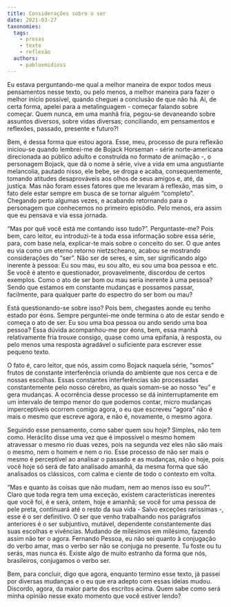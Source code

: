 ```yaml
---
title: Considerações sobre o ser
date: 2021-03-27
taxonomies:
  tags:
    - prosas
    - texto
    - reflexão
  authors:
    - pabloemidioss
---
```


Eu estava perguntando-me qual a melhor maneira de expor todos meus pensamentos nesse texto, ou pelo menos, a melhor maneira para fazer o melhor início possível, quando cheguei a conclusão de que não há. Aí, de certa forma, apelei para a metalinguagem - começar falando sobre começar. Quem nunca, em uma manhã fria, pegou-se devaneando sobre assuntos diversos, sobre vidas diversas; conciliando, em pensamentos e reflexões, passado, presente e futuro?!


Bem, é dessa forma que estou agora. Esse, meu, processo de pura reflexão iniciou-se quando lembrei-me de Bojack Horseman - série norte-americana direcionada ao público adulto e construída no formato de animação -, o personagem Bojack, que dá o nome à série, vive a vida em uma angustiante melancolia, pautado nisso, ele bebe, se droga e acaba, consequentemente, tomando atitudes desaprováveis aos olhos de seus amigos e, até, da justiça. Mas não foram esses fatores que me levaram à reflexão, mas sim, o fato dele estar sempre em busca de se tornar alguém “completo”. Chegando perto algumas vezes, e acabando retornando para o personagem que conhecemos no primeiro episódio. Pelo menos, era assim que eu pensava e via essa jornada.

“Mas por quê você está me contando isso tudo?”. Perguntaste-me? Pois bem, caro leitor, eu introduzi-te à toda essa informação sobre essa série, para, com base nela, explicar-te mais sobre o conceito do ser. O que antes eu via como um eterno retorno nietzscheano, acabou se mostrando considerações do “ser”. Não ser de seres, e sim, ser significando algo inerente à pessoa: Eu sou mau, eu sou alto, eu sou uma boa pessoa e etc. Se você é atento e questionador, provavelmente, discordou de certos exemplos. Como o ato de ser bom ou mau seria inerente à uma pessoa? Sendo que estamos em constante mudanças e possamos passar, facilmente, para qualquer parte do espectro do ser bom ou mau?

Está questionando-se sobre isso? Pois bem, chegastes aonde eu tenho estado por éons. Sempre perguntei-me onde termina o ato de estar sendo e começa o ato de ser. Eu sou uma boa pessoa ou ando sendo uma boa pessoa? Essa dúvida acompanhou-me por éons, bem, essa manhã relativamente fria trouxe consigo, quase como uma epifania, à resposta, ou pelo menos uma resposta agradável o suficiente para escrever esse pequeno texto.


O fato é, caro leitor, que nós, assim como Bojack naquela série, “somos” frutos de constante interferência oriunda do ambiente que nos cerca e de nossas escolhas. Essas constantes interferências são processadas constantemente pelo nosso cérebro, as quais somam-se ao nosso “eu” e gera mudanças. A ocorrência desse processo se dá ininterruptamente em um intervalo de tempo menor do que podemos contar, micro mudanças imperceptíveis ocorrem comigo agora, o eu que escreveu “agora” não é mais o mesmo que escreve agora, e não é, novamente, o mesmo agora.

Seguindo esse pensamento, como saber quem sou hoje? Simples, não tem como. Heráclito disse uma vez que é impossível o mesmo homem atravessar o mesmo rio duas vezes, pois na segunda vez eles não são mais o mesmo, nem o homem e nem o rio. Esse processo de não ser mais o mesmo é perceptível ao analisar o passado e as mudanças, não o hoje, pois você hoje só será de fato analisado amanhã, da mesma forma que são analisados os clássicos, com calma e ciente de todo o contexto em volta.

“Mas e quanto às coisas que não mudam, nem ao menos isso eu sou?”. Claro que toda regra tem uma exceção, existem características inerentes que você foi, é e será, ontem, hoje e amanhã; se você for uma pessoa de pele preta, continuará até o resto da sua vida - Salvo exceções raríssimas -, esse é o ser definitivo. O ser que venho trabalhando nos parágrafos anteriores é o ser subjuntivo, mutável, dependente constantemente das suas escolhas e vivências. Mudando de milésimos em milésimo, fazendo assim não ter o agora. Fernando Pessoa, eu não sei quanto à conjugação do verbo amar, mas o verbo ser não se conjuga no presente. Tu foste ou tu serás, mas nunca és. Existe algo de muito estranho da forma que nós, brasileiros, conjugamos o verbo ser.

Bem, para concluir, digo que agora, enquanto termino esse texto, já passei por diversas mudanças e o eu que era adepto com essas ideias mudou. Discordo, agora, da maior parte dos escritos acima. Quem sabe como será minha opinião nesse exato momento que você estiver lendo?

